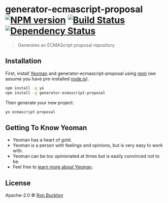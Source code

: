 # generator-ecmascript-proposal [![NPM version][npm-image]][npm-url] [![Build Status][travis-image]][travis-url] [![Dependency Status][daviddm-image]][daviddm-url]
> Generates an ECMAScript proposal repository

## Installation

First, install [Yeoman](http://yeoman.io) and generator-ecmascript-proposal using [npm](https://www.npmjs.com/) (we assume you have pre-installed [node.js](https://nodejs.org/)).

```bash
npm install -g yo
npm install -g generator-ecmascript-proposal
```

Then generate your new project:

```bash
yo ecmascript-proposal
```

## Getting To Know Yeoman

 * Yeoman has a heart of gold.
 * Yeoman is a person with feelings and opinions, but is very easy to work with.
 * Yeoman can be too opinionated at times but is easily convinced not to be.
 * Feel free to [learn more about Yeoman](http://yeoman.io/).

## License

Apache-2.0 © [Ron Buckton](https://github.com/rbuckton)


[npm-image]: https://badge.fury.io/js/generator-ecmascript-proposal.svg
[npm-url]: https://npmjs.org/package/generator-ecmascript-proposal
[travis-image]: https://travis-ci.org/rbuckton/generator-ecmascript-proposal.svg?branch=master
[travis-url]: https://travis-ci.org/rbuckton/generator-ecmascript-proposal
[daviddm-image]: https://david-dm.org/rbuckton/generator-ecmascript-proposal.svg?theme=shields.io
[daviddm-url]: https://david-dm.org/rbuckton/generator-ecmascript-proposal

